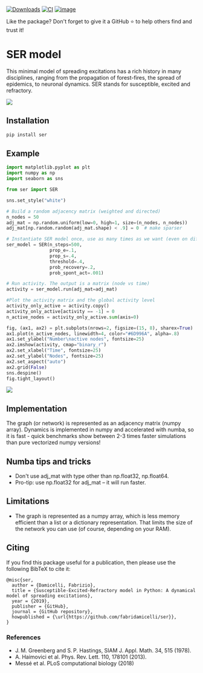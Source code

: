 [![Downloads](https://static.pepy.tech/personalized-badge/ser?period=total&units=international_system&left_color=black&right_color=orange&left_text=Downloads)](https://pepy.tech/project/ser)
[![CI](https://github.com/fabridamicelli/ser/actions/workflows/ci.yaml/badge.svg)](https://github.com/fabridamicelli/ser/actions/workflows/ci.yaml)
[![image](https://img.shields.io/pypi/pyversions/ser.svg)](https://pypi.python.org/pypi/ser)

Like the package? Don't forget to give it a GitHub ⭐ to help others find and trust it!

# SER model
This minimal model of spreading excitations has a rich history in many disciplines, ranging from the propagation of forest-fires, the spread of epidemics, to neuronal dynamics.
SER stands for susceptible, excited and refractory.

![](images/basic-example-anim.gif)


## Installation
```bash
pip install ser
```

## Example
```python
import matplotlib.pyplot as plt
import numpy as np
import seaborn as sns

from ser import SER

sns.set_style("white")

# Build a random adjacency matrix (weighted and directed)
n_nodes = 50
adj_mat = np.random.uniform(low=0, high=1, size=(n_nodes, n_nodes))
adj_mat[np.random.random(adj_mat.shape) < .9] = 0  # make sparser

# Instantiate SER model once, use as many times as we want (even on different graphs)
ser_model = SER(n_steps=500,
                prop_e=.1,
                prop_s=.4,
                threshold=.4,
                prob_recovery=.2,
                prob_spont_act=.001)

# Run activity. The output is a matrix (node vs time)
activity = ser_model.run(adj_mat=adj_mat)

#Plot the activity matrix and the global activity level
activity_only_active = activity.copy()
activity_only_active[activity == -1] = 0
n_active_nodes = activity_only_active.sum(axis=0)

fig, (ax1, ax2) = plt.subplots(nrows=2, figsize=(15, 8), sharex=True)
ax1.plot(n_active_nodes, linewidth=4, color="#6D996A", alpha=.8)
ax1.set_ylabel("Number\nactive nodes", fontsize=25)
ax2.imshow(activity, cmap="binary_r")
ax2.set_xlabel("Time", fontsize=25)
ax2.set_ylabel("Nodes", fontsize=25)
ax2.set_aspect("auto")
ax2.grid(False)
sns.despine()
fig.tight_layout()
```
![](images/basic-example.png)


## Implementation
The graph (or network) is represented as an adjacency matrix (numpy array).
Dynamics is implemented in numpy and accelerated with numba, so it is fast - quick benchmarks show between 2-3 times faster simulations than pure vectorized numpy versions!

## Numba tips and tricks
- Don't use adj_mat with type other than np.float32, np.float64.
- Pro-tip: use np.float32 for adj_mat – it will run faster.

## Limitations
- The graph is represented as a numpy array, which is less memory efficient than a list or a dictionary representation.
That limits the size of the network you can use (of course, depending on your RAM).

## Citing

If you find this package useful for a publication, then please use the following BibTeX to cite it:

```
@misc{ser,
  author = {Damicelli, Fabrizio},
  title = {Susceptible-Excited-Refractory model in Python: A dynamical model of spreading excitations},
  year = {2019},
  publisher = {GitHub},
  journal = {GitHub repository},
  howpublished = {\url{https://github.com/fabridamicelli/ser}},
}
```

### References
  - J. M. Greenberg and S. P. Hastings, SIAM J. Appl. Math. 34, 515 (1978).
  - A. Haimovici et al. Phys. Rev. Lett. 110, 178101 (2013).
  - Messé et al. PLoS computational biology (2018)

